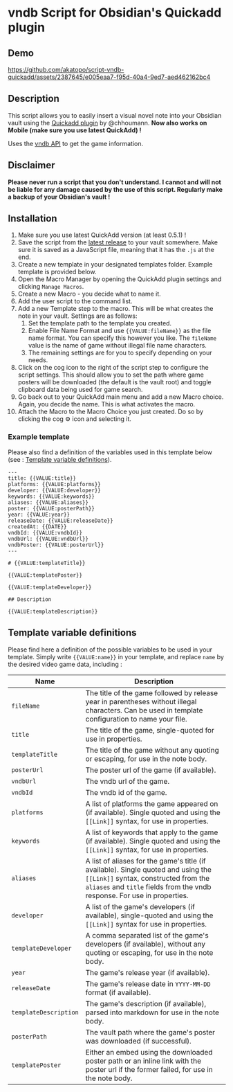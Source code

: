 # vndb Script for Obsidian's Quickadd plugin

## Demo

https://github.com/akatopo/script-vndb-quickadd/assets/2387645/e005eaa7-f95d-40a4-9ed7-aed462162bc4

## Description

This script allows you to easily insert a visual novel note into your Obsidian vault using the [Quickadd plugin](https://github.com/chhoumann/quickadd) by @chhoumann. **Now also works on Mobile (make sure you use latest QuickAdd) !**

Uses the [vndb API](https://api.vndb.org/kana) to get the game information.

## Disclaimer

**Please never run a script that you don't understand. I cannot and will not be liable for any damage caused by the use of this script. Regularly make a backup of your Obsidian's vault !**

## Installation

1. Make sure you use latest QuickAdd version (at least 0.5.1) !
2. Save the script from the [latest release](releases) to your vault somewhere. Make sure it is saved as a JavaScript file, meaning that it has the `.js` at the end.
3. Create a new template in your designated templates folder. Example template is provided below.
4. Open the Macro Manager by opening the QuickAdd plugin settings and clicking `Manage Macros`.
5. Create a new Macro - you decide what to name it.
6. Add the user script to the command list.
7. Add a new Template step to the macro. This will be what creates the note in your vault. Settings are as follows:
   1. Set the template path to the template you created.
   2. Enable File Name Format and use `{{VALUE:fileName}}` as the file name format. You can specify this however you like. The `fileName` value is the name of game without illegal file name characters.
   3. The remaining settings are for you to specify depending on your needs.
8. Click on the cog icon to the right of the script step to configure the script settings. This should allow you to set the path where game posters will be downloaded (the default is the vault root) and toggle clipboard data being used for game search.
9.  Go back out to your QuickAdd main menu and add a new Macro choice. Again, you decide the name. This is what activates the macro.
10. Attach the Macro to the Macro Choice you just created. Do so by clicking the cog ⚙ icon and selecting it.

### Example template

Please also find a definition of the variables used in this template below (see : [Template variable definitions](#template-variable-definitions)).

```
---
title: {{VALUE:title}}
platforms: {{VALUE:platforms}}
developer: {{VALUE:developer}}
keywords: {{VALUE:keywords}}
aliases: {{VALUE:aliases}}
poster: {{VALUE:posterPath}}
year: {{VALUE:year}}
releaseDate: {{VALUE:releaseDate}}
createdAt: {{DATE}}
vndbId: {{VALUE:vndbId}}
vndbUrl: {{VALUE:vndbUrl}}
vndbPoster: {{VALUE:posterUrl}}
---

# {{VALUE:templateTitle}}

{{VALUE:templatePoster}}

{{VALUE:templateDeveloper}}

## Description

{{VALUE:templateDescription}}
```

## Template variable definitions

Please find here a definition of the possible variables to be used in your template. Simply write `{{VALUE:name}}` in your template, and replace `name` by the desired video game data, including :

| Name                | Description                                                                                                                                                                                                     |
| ------------------- | --------------------------------------------------------------------------------------------------------------------------------------------------------------------------------------------------------------- |
| `fileName`          | The title of the game followed by release year in parentheses without illegal characters. Can be used in template configuration to name your file.                                                              |
| `title`             | The title of the game, single-quoted for use in properties.                                                                                                                                                     |
| `templateTitle`     | The title of the game without any quoting or escaping, for use in the note body.                                                                                                                                |
| `posterUrl`         | The poster url of the game (if available).                                                                                                                                                                      |
| `vndbUrl`           | The vndb url of the game.                                                                                                                                                                                       |
| `vndbId`            | The vndb id of the game.                                                                                                                                                                                        |
| `platforms`         | A list of platforms the game appeared on (if available). Single quoted and using the `[[Link]]` syntax, for use in properties.                                                                                  |
| `keywords`          | A list of keywords that apply to the game (if available). Single quoted and using the `[[Link]]` syntax, for use in properties.                                                                                 |
| `aliases`           | A list of aliases for the game's title (if available). Single quoted and using the `[[Link]]` syntax, constructed from the `aliases` and `title` fields from the vndb response. For use in properties. |
| `developer`         | A list of the game's developers (if available), single-quoted and using the `[[Link]]` syntax for use in properties.                                                                                                       |
| `templateDeveloper` | A comma separated list of the game's developers (if available), without any quoting or escaping, for use in the note body.                                                                                                                 |
| `year`              | The game's release year (if available).                                                                                                                                                                         |
| `releaseDate`       | The game's release date in `YYYY-MM-DD` format (if available).                                                                                                                                                  |
| `templateDescription` | The game's description (if available), parsed into markdown for use in the note body.                                                                                                                                 |
| `posterPath`        | The vault path where the game's poster was downloaded (if successful).                                                                                                                                          |
| `templatePoster`    | Either an embed using the downloaded poster path or an inline link with the poster url if the former failed, for use in the note body.                                                                          |
